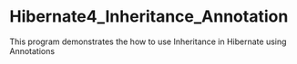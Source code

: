 # Hibernate4_Inheritance_Annotation
This program demonstrates the how to use Inheritance in Hibernate using Annotations
